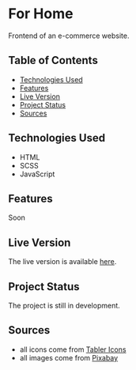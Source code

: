 # For Home

Frontend of an e-commerce website.

## Table of Contents
- [Technologies Used](#technologies-used)
- [Features](#features)
- [Live Version](#live-version)
- [Project Status](#project-status)
- [Sources](#sources)

## Technologies Used

- HTML
- SCSS
- JavaScript

## Features

Soon

## Live Version

The live version is available [here](https://ronnessa.github.io/For-Home/).

## Project Status

The project is still in development.

## Sources

- all icons come from [Tabler Icons](https://tabler-icons.io/)
- all images come from [Pixabay](https://pixabay.com/)